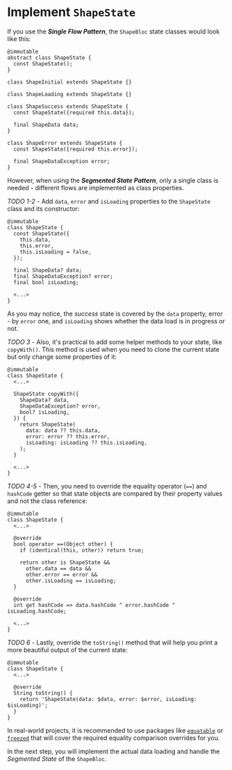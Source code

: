 # Implement `ShapeState`

If you use the **_Single Flow Pattern_**, the `ShapeBloc` state classes would look like this:

```
@immutable
abstract class ShapeState {
  const ShapeState();
}

class ShapeInitial extends ShapeState {}

class ShapeLoading extends ShapeState {}

class ShapeSuccess extends ShapeState {
  const ShapeState({required this.data});

  final ShapeData data;
}

class ShapeError extends ShapeState {
  const ShapeState({required this.error});

  final ShapeDataException error;
}
```

However, when using the **_Segmented State Pattern_**, only a single class is needed - different flows are implemented as class properties.

_TODO 1-2_ - Add `data`, `error` and `isLoading` properties to the `ShapeState` class and its constructor:

```
@immutable
class ShapeState {
  const ShapeState({
    this.data,
    this.error,
    this.isLoading = false,
  });

  final ShapeData? data;
  final ShapeDataException? error;
  final bool isLoading;

  <...>
}
```

As you may notice, the _success_ state is covered by the `data` property, error - by `error` one, and `isLoading` shows whether the data load is in progress or not.

_TODO 3_ - Also, it's practical to add some helper methods to your state, like `copyWith()`. This method is used when you need to clone the current state but only change some properties of it:

```
@immutable
class ShapeState {
  <...>

  ShapeState copyWith({
    ShapeData? data,
    ShapeDataException? error,
    bool? isLoading,
  }) {
    return ShapeState(
      data: data ?? this.data,
      error: error ?? this.error,
      isLoading: isLoading ?? this.isLoading,
    );
  }

  <...>
}
```

_TODO 4-5_ - Then, you need to override the equality operator (`==`) and `hashCode` getter so that state objects are compared by their property values and not the class reference:

```
@immutable
class ShapeState {
  <...>

  @override
  bool operator ==(Object other) {
    if (identical(this, other)) return true;

    return other is ShapeState &&
      other.data == data &&
      other.error == error &&
      other.isLoading == isLoading;
  }

  @override
  int get hashCode => data.hashCode ^ error.hashCode ^ isLoading.hashCode;

  <...>
}
```

_TODO 6_ - Lastly, override the `toString()` method that will help you print a more beautiful output of the current state:

```
@immutable
class ShapeState {
  <...>

  @override
  String toString() {
    return 'ShapeState(data: $data, error: $error, isLoading: $isLoading)';
  }
}
```

In real-world projects, it is recommended to use packages like [`equatable`](https://pub.dev/packages/equatable) or [`freezed`](https://pub.dev/packages/freezed) that will cover the required equality comparison overrides for you.

In the next step, you will implement the actual data loading and handle the _Segmented State_ of the `ShapeBloc`.
